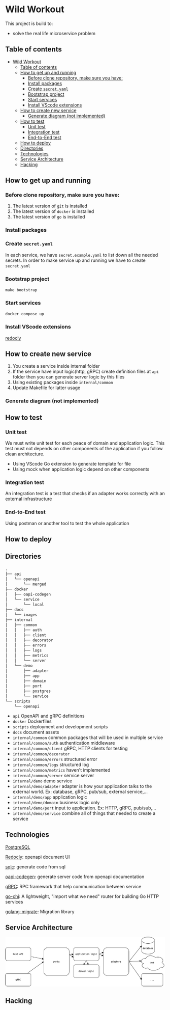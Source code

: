 # Wild Workout
This project is build to:
- solve the real life microservice problem 

## Table of contents
- [Wild Workout](#wild-workout)
  - [Table of contents](#table-of-contents)
  - [How to get up and running](#how-to-get-up-and-running)
    - [Before clone repository, make sure you have:](#before-clone-repository-make-sure-you-have)
    - [Install packages](#install-packages)
    - [Create `secret.yaml`](#create-secretyaml)
    - [Bootstrap project](#bootstrap-project)
    - [Start services](#start-services)
    - [Install VScode extensions](#install-vscode-extensions)
  - [How to create new service](#how-to-create-new-service)
    - [Generate diagram (not implemented)](#generate-diagram-not-implemented)
  - [How to test](#how-to-test)
    - [Unit test](#unit-test)
    - [Integration test](#integration-test)
    - [End-to-End test](#end-to-end-test)
  - [How to deploy](#how-to-deploy)
  - [Directories](#directories)
  - [Technologies](#technologies)
  - [Service Architecture](#service-architecture)
  - [Hacking](#hacking)

## How to get up and running

### Before clone repository, make sure you have:

1. The latest version of `git` is installed
2. The latest version of `docker` is installed
3. The latest version of `go` is installed


### Install packages

### Create `secret.yaml`
In each service, we have `secret.example.yaml` to list down all the needed secrets. In order to make service up and running we have to create `secret.yaml`

### Bootstrap project

```shell
make bootstrap
```

### Start services

```shell
docker compose up
```

### Install VScode extensions

[redocly](https://marketplace.visualstudio.com/items?itemName=Redocly.openapi-vs-code)

## How to create new service
1. You create a service inside internal folder
2. If the service have input logic(http, gRPC) create definition files at `api` folder then you can generate server logic by this files
3. Using existing packages inside `internal/common` 
4. Update Makefile for latter usage

### Generate diagram (not implemented)

## How to test
### Unit test
We must write unit test for each peace of domain and application logic. This test must not depends on other components of the application if you follow clean architecture.
- Using VScode Go extension to generate template for file
- Using mock when application logic depend on other components


### Integration test
An integration test is a test that checks if an adapter works correctly with an external infrastructure
### End-to-End test
Using postman or another tool to test the whole application
## How to deploy
<!-- todo: implement -->


## Directories
```code
.
├── api
│   └── openapi
│       └── merged
├── docker
│   ├── oapi-codegen
│   └── service
│       └── local
├── docs
│   └── images
├── internal
│   ├── common
│   │   ├── auth
│   │   ├── client
│   │   ├── decorator
│   │   ├── errors
│   │   ├── logs
│   │   ├── metrics
│   │   └── server
│   └── demo
│       ├── adapter
│       ├── app
│       ├── domain
│       ├── port
│       ├── postgres
│       └── service
└── scripts
    └── openapi
```

- `api` OpenAPI and gRPC definitions
- `docker` Dockerfiles
- `scripts` deployment and development scripts
- `docs` document assets
- `internal/common` common packages that will be used in multiple service
- `internal/common/auth` authentication middleware
- `internal/common/client` gRPC, HTTP clients for testing
- `internal/common/decorator` 
- `internal/common/errors` structured error
- `internal/common/logs` structured log
- `internal/common/metrics` haven't implemented
- `internal/common/server` service server
- `internal/demo` demo service
- `internal/demo/adapter` adapter is how your application talks to the external world. Ex: database, gRPC, pub/sub, external service,...
- `internal/demo/app` application logic
- `internal/demo/domain` business logic only
- `internal/demo/port` input to application. Ex: HTTP, gRPC, pub/sub,...
- `internal/demo/service` combine all of things that needed to create a service

## Technologies

[PostgreSQL](https://www.postgresql.org/docs/)

[Redocly](https://redocly.com/docs/): openapi document UI

[sqlc](https://docs.sqlc.dev/en/latest/index.html): generate code from sql

[oapi-codegen](https://github.com/deepmap/oapi-codegen): generate server code from openapi documentation

[gRPC](https://grpc.io/docs/languages/go/quickstart/): RPC framework that help communication between service

[go-chi](https://go-chi.io/#/README): A lightweight, "import what we need" router for building Go HTTP services

[golang-migrate](https://github.com/golang-migrate/migrate): Migration library

## Service Architecture

![Untitled](./docs/images/service-arch.png)

## Hacking